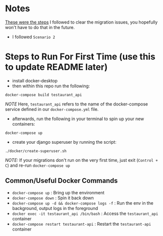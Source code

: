 # Notes

[These were the steps](https://simpleisbetterthancomplex.com/tutorial/2016/07/26/how-to-reset-migrations.html) I followed to clear the migration issues, you hopefully won't have to do that in the future.

* I followed `Scenario 2`

# Steps to Run For First Time (use this to update README later)

* install docker-desktop
* then within this repo run the following:
```shell
docker-compose build testaurant_api
```

*_NOTE_* Here, `testaurant_api` refers to the name of the docker-compose service defined in our `docker-compose.yml` file.

* afterwards, run the following in your terminal to spin up your new containers:
```shell
docker-compose up
```

* create your django superuser by running the script:
```shell
./docker/create-superuser.sh
```

*_NOTE_:* If your migrations don't run on the very first time, just exit (`Control + C`) and re-run `docker-compose up`

## Common/Useful Docker Commands

* `docker-compose up` : Bring up the environment
* `docker-compose down` : Spin it back down
* `docker-compose up -d && docker-compose logs -f` : Run the env in the background, output logs in the foreground
* `docker exec -it testaurant_api /bin/bash` : Access the `testaurant_api` container
* `docker-compose restart testaurant-api` : Restart the `testaurant-api` container

